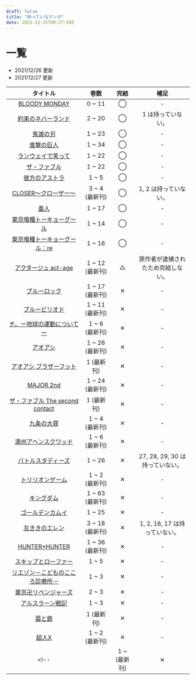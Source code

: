 ```yaml
---
draft: false
title: "持っているマンガ"
date: 2021-12-25T09:27:59Z
---
```


# 一覧

- 2021/12/26 更新
- 2021/12/27 更新

| タイトル | 巻数 | 完結 | 補足 |
| :---: | :---: | :---: | :---: |
| [BLOODY MONDAY](https://kc.kodansha.co.jp/product?item=0000012265) | 0 ~ 11 | ◯ | - |
| [約束のネバーランド](https://www.shonenjump.com/j/rensai/list/neverland.html) | 2 ~ 20 | ◯ | 1 は持っていない。 |
| [鬼滅の刃](https://www.shonenjump.com/j/rensai/list/kimetsu.html) | 1 ~ 23 | ◯ | - |
| [進撃の巨人](https://shingeki.net/#/) | 1 ~ 34 | ◯ | - |
| [ランウェイで笑って](https://kc.kodansha.co.jp/title?code=1000029726) | 1 ~ 22 | ◯ | - |
| [ザ・ファブル](https://yanmaga.jp/comics/%E3%82%B6_%E3%83%95%E3%82%A1%E3%83%96%E3%83%AB) | 1 ~ 22 | ◯ | - |
| [彼方のアストラ](https://www.shonenjump.com/j/rensai/list/kanatano.html) | 1 ~ 5 | ◯ | - |
| [CLOSER～クローザー～](https://www.nihonbungeisha.co.jp/search/?search_keyword=CLOSER&x=0&y=0 ) | 3 ~ 4 (最新刊) | ◯ | 1, 2 は持っていない。 |
| [亜人](https://kc.kodansha.co.jp/title?code=1000006191) | 1 ~ 17 | ◯ | - |
| [東京喰種トーキョーグール](https://youngjump.jp/tokyoghoul/tg/) | 1 ~ 14 | ◯ | - |
| [東京喰種トーキョーグール：re](https://youngjump.jp/tokyoghoul/re/chara/index2.html) | 1 ~ 16 | ◯ | - |
| [アクタージュ act-age](https://www.shonenjump.com/j/rensai/act-age.html) | 1 ~ 12 (最新刊) | △ | 原作者が逮捕されたため完結しない。 |
| [ブルーロック](https://pocket.shonenmagazine.com/episode/10834108156632602988) | 1 ~ 17 (最新刊) | ✕ | - |
| [ブルーピリオド](https://afternoon.kodansha.co.jp/c/blueperiod.html) | 1 ~ 11 (最新刊) | ✕ | - |
| [チ。ー地球の運動についてー](https://bigcomicbros.net/work/35171/) | 1 ~ 6 (最新刊) | ✕ | - |
| [アオアシ](https://bigcomicbros.net/work/6196/) | 1 ~ 26 (最新刊) | ✕ | - |
| [アオアシ ブラザーフット](https://bigcomicbros.net/work/57298/) | 1 (最新刊) | ✕ | - |
| [MAJOR 2nd](https://websunday.net/work/722/) | 1 ~ 24 (最新刊) | ✕ | - |
| [ザ・ファブル The second contact](https://yanmaga.jp/comics/%E3%82%B6_%E3%83%95%E3%82%A1%E3%83%96%E3%83%AB_The_second_contact) | 1 (最新刊) | ✕ | - |
| [九条の大罪](https://bigcomicbros.net/work/35215/) | 1 ~ 4 (最新刊) | ✕ | - |
| [満州アヘンスクワッド](https://yanmaga.jp/comics/%E6%BA%80%E5%B7%9E%E3%82%A2%E3%83%98%E3%83%B3%E3%82%B9%E3%82%AF%E3%83%AF%E3%83%83%E3%83%89) | 1 ~ 6 (最新刊) | ✕ | - |
| [バトルスタディーズ](https://kc.kodansha.co.jp/title?code=1000025521) | 1 ~ 26 | ✕ | 27, 28, 29, 30 は持っていない。 |
| [トリリオンゲーム](https://bigcomicbros.net/comics/69965/) | 1 ~ 2 (最新刊) | ✕ | - |
| [キングダム](https://youngjump.jp/kingdom/) | 1 ~ 63 (最新刊) | ✕ | - |
| [ゴールデンカムイ](https://youngjump.jp/goldenkamuy/) | 1 ~ 25 | ✕ | - |
| [左ききのエレン](https://shonenjumpplus.com/episode/13932016480029111789) | 3 ~ 18 (最新刊) | ✕ | 1, 2, 16, 17 は持っていない。 |
| [HUNTER×HUNTER](https://www.shonenjump.com/j/rensai/hunter.html) | 1 ~ 36 (最新刊) | ✕ | - |
| [スキップとローファー](https://afternoon.kodansha.co.jp/c/skiptoloafer/) | 1 ~ 5 | ✕ | - |
| [リエゾン－こどものこころ診療所－](https://morning.kodansha.co.jp/c/liaison.html) | 1 ~ 3 | ✕ | - |
| [東京卍リベンジャーズ](https://shonenmagazine.com/special_page/tokyorevengers) | 2 ~ 3 | ✕ | - |
| [アルスラーン戦記](https://kc.kodansha.co.jp/title?code=1000006649) | 1 ~ 3 | ✕ | - |
| [菌と鉄](https://pocket.shonenmagazine.com/episode/3269632237276098910) | 1 (最新刊) | ✕ | - |
| [超人X](https://tonarinoyj.jp/episode/3269754496306260379) | 1 ~ 2 (最新刊) | ✕ | - |
<!-- | []() | 1 ~  (最新刊) | ✕ | - | -->
